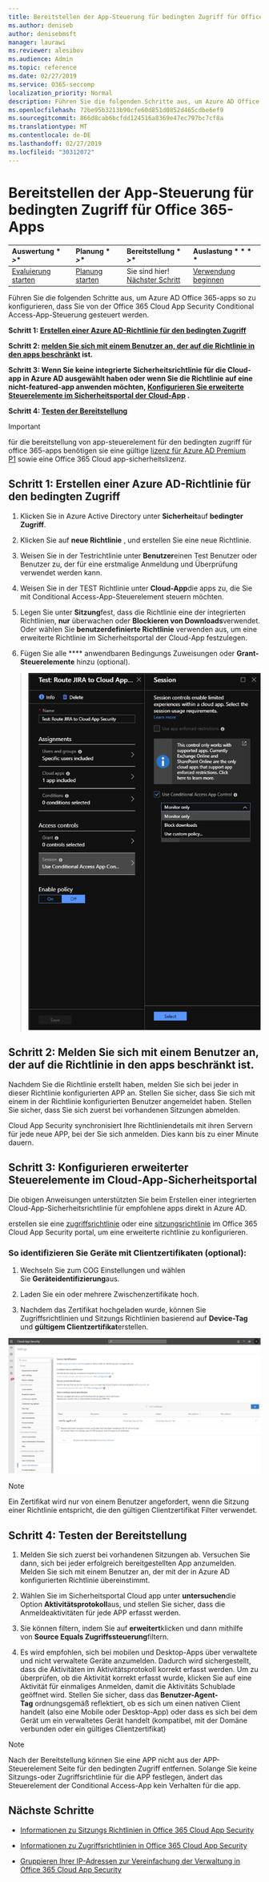 ```yaml
---
title: Bereitstellen der App-Steuerung für bedingten Zugriff für Office 365-Apps
ms.author: deniseb
author: denisebmsft
manager: laurawi
ms.reviewer: alesibov
ms.audience: Admin
ms.topic: reference
ms.date: 02/27/2019
ms.service: O365-seccomp
localization_priority: Normal
description: Führen Sie die folgenden Schritte aus, um Azure AD Office 365-apps so zu konfigurieren, dass Sie von der Office 365 Cloud App Security Conditional Access-App-Steuerung gesteuert werden.
ms.openlocfilehash: 72be95b3213b90cfe60d851d0852d465cdbe6ef9
ms.sourcegitcommit: 866d8cab6bcfdd124516a8369e47ec797bc7cf8a
ms.translationtype: MT
ms.contentlocale: de-DE
ms.lasthandoff: 02/27/2019
ms.locfileid: "30312072"
---
```

# <a name="deploy-conditional-access-app-control-for-office-365-apps"></a>Bereitstellen der App-Steuerung für bedingten Zugriff für Office 365-Apps

|Auswertung * *\>**|Planung * *\>**|Bereitstellung * *\>**|Auslastung * * * *|
|:-----|:-----|:-----|:-----|
|[Evaluierung starten](office-365-cas-overview.md) <br/> |[Planung starten](get-ready-for-office-365-cas.md) <br/> |Sie sind hier!  <br/> [Nächster Schritt](ocas-session-policies.md) <br/> |[Verwendung beginnen](utilization-activities-for-ocas.md) <br/> |

Führen Sie die folgenden Schritte aus, um Azure AD Office 365-apps so zu konfigurieren, dass Sie von der Office 365 Cloud App Security Conditional Access-App-Steuerung gesteuert werden.

**Schritt 1: [Erstellen einer Azure AD-Richtlinie für den bedingten Zugriff](#step-1-create-an-azure-ad-conditional-access-test-policy)**

**Schritt 2: [melden Sie sich mit einem Benutzer an, der auf die Richtlinie in den apps beschränkt](#step-2-sign-in-with-a-user-scoped-to-the-policy-in-the-apps) ist.**

**Schritt 3: Wenn Sie keine integrierte Sicherheitsrichtlinie für die Cloud-app in Azure AD ausgewählt haben oder wenn Sie die Richtlinie auf eine nicht-featured-app anwenden möchten, [Konfigurieren Sie erweiterte Steuerelemente im Sicherheitsportal der Cloud-App](#step-3-configure-advanced-controls-in-the-cloud-app-security-portal) .**

**Schritt 4: [Testen der Bereitstellung](#step-4-test-the-deployment)**

> [!IMPORTANT]
> für die bereitstellung von app-steuerelement für den bedingten zugriff für office 365-apps benötigen sie eine gültige [lizenz für Azure AD Premium P1](https://docs.microsoft.com/azure/active-directory/license-users-groups) sowie eine Office 365 Cloud app-sicherheitslizenz.

## <a name="step-1-create-an-azure-ad-conditional-access-test-policy"></a>Schritt 1: Erstellen einer Azure AD-Richtlinie für den bedingten Zugriff 

1. Klicken Sie in Azure Active Directory unter **Sicherheit**auf **bedingter Zugriff**.

2. Klicken Sie auf **neue Richtlinie** , und erstellen Sie eine neue Richtlinie.

3. Weisen Sie in der Testrichtlinie unter **Benutzer**einen Test Benutzer oder Benutzer zu, der für eine erstmalige Anmeldung und Überprüfung verwendet werden kann.

4. Weisen Sie in der TEST Richtlinie unter **Cloud-App**die apps zu, die Sie mit Conditional Access-App-Steuerelement steuern möchten.

5. Legen Sie unter **Sitzung**fest, dass die Richtlinie eine der integrierten Richtlinien, **nur** überwachen oder **Blockieren von Downloads**verwendet. Oder wählen Sie **benutzerdefinierte Richtlinie** verwenden aus, um eine erweiterte Richtlinie im Sicherheitsportal der Cloud-App festzulegen.

6. Fügen Sie alle **** anwendbaren Bedingungs Zuweisungen oder **Grant-Steuerelemente** hinzu (optional).

> ![Bedingter Zugriff durch Azure AD](media/image1.png)

## <a name="step-2-sign-in-with-a-user-scoped-to-the-policy-in-the-apps"></a>Schritt 2: Melden Sie sich mit einem Benutzer an, der auf die Richtlinie in den apps beschränkt ist. 

Nachdem Sie die Richtlinie erstellt haben, melden Sie sich bei jeder in dieser Richtlinie konfigurierten APP an. Stellen Sie sicher, dass Sie sich mit einem in der Richtlinie konfigurierten Benutzer angemeldet haben. Stellen Sie sicher, dass Sie sich zuerst bei vorhandenen Sitzungen abmelden.

Cloud App Security synchronisiert Ihre Richtliniendetails mit ihren Servern für jede neue APP, bei der Sie sich anmelden. Dies kann bis zu einer Minute dauern.

## <a name="step-3-configure-advanced-controls-in-the-cloud-app-security-portal"></a>Schritt 3: Konfigurieren erweiterter Steuerelemente im Cloud-App-Sicherheitsportal 

Die obigen Anweisungen unterstützten Sie beim Erstellen einer integrierten Cloud-App-Sicherheitsrichtlinie für empfohlene apps direkt in Azure AD.

erstellen sie eine [zugriffsrichtlinie](ocas-access-policies.md) oder eine [sitzungsrichtlinie](ocas-session-policies.md) im Office 365 Cloud App Security portal, um eine erweiterte richtlinie zu konfigurieren.

### <a name="to-identify-devices-using-client-certificates-this-is-optional"></a>So identifizieren Sie Geräte mit Clientzertifikaten (optional):

1. Wechseln Sie zum COG Einstellungen und wählen Sie **Geräteidentifizierung**aus.

2. Laden Sie ein oder mehrere Zwischenzertifikate hoch.

3. Nachdem das Zertifikat hochgeladen wurde, können Sie Zugriffsrichtlinien und Sitzungs Richtlinien basierend auf **Device-Tag** und **gültigem Clientzertifikat**erstellen.

![App-Steuerelement-ID für bedingten Zugriff](media/image2.png)

> [!NOTE]
> Ein Zertifikat wird nur von einem Benutzer angefordert, wenn die Sitzung einer Richtlinie entspricht, die den gültigen Clientzertifikat Filter verwendet.
> 
## <a name="step-4-test-the-deployment"></a>Schritt 4: Testen der Bereitstellung 

1. Melden Sie sich zuerst bei vorhandenen Sitzungen ab. Versuchen Sie dann, sich bei jeder erfolgreich bereitgestellten App anzumelden. Melden Sie sich mit einem Benutzer an, der mit der in Azure AD konfigurierten Richtlinie übereinstimmt.

2. Wählen Sie im Sicherheitsportal Cloud app unter **untersuchen**die Option **Aktivitätsprotokoll**aus, und stellen Sie sicher, dass die Anmeldeaktivitäten für jede APP erfasst werden.

3. Sie können filtern, indem Sie auf **erweitert**klicken und dann mithilfe von **Source Equals Zugriffssteuerung**filtern.

4. Es wird empfohlen, sich bei mobilen und Desktop-Apps über verwaltete und nicht verwaltete Geräte anzumelden. Dadurch wird sichergestellt, dass die Aktivitäten im Aktivitätsprotokoll korrekt erfasst werden. Um zu überprüfen, ob die Aktivität korrekt erfasst wurde, klicken Sie auf eine Aktivität für einmaliges Anmelden, damit die Aktivitäts Schublade geöffnet wird. Stellen Sie sicher, dass das **Benutzer-Agent-Tag** ordnungsgemäß reflektiert, ob es sich um einen nativen Client handelt (also eine Mobile oder Desktop-App) oder dass es sich bei dem Gerät um ein verwaltetes Gerät handelt (kompatibel, mit der Domäne verbunden oder ein gültiges Clientzertifikat)

> [!NOTE]
> Nach der Bereitstellung können Sie eine APP nicht aus der APP-Steuerelement Seite für den bedingten Zugriff entfernen. Solange Sie keine Sitzungs-oder Zugriffsrichtlinie für die APP festlegen, ändert das Steuerelement der Conditional Access-App kein Verhalten für die app.

## <a name="next-steps"></a>Nächste Schritte

- [Informationen zu Sitzungs Richtlinien in Office 365 Cloud App Security](ocas-session-policies.md)

- [Informationen zu Zugriffsrichtlinien in Office 365 Cloud App Security](ocas-access-policies.md) 

- [Gruppieren Ihrer IP-Adressen zur Vereinfachung der Verwaltung in Office 365 Cloud App Security](group-your-ip-addresses-in-ocas.md)